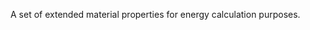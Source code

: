 A set of extended material properties for energy calculation purposes.

<!-- end of short definition -->


